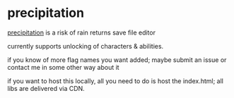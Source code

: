 # precipitation

[precipitation](https://dyno-bytes.github.io/precipitation/) is a risk of rain returns save file editor

currently supports unlocking of characters & abilities. 

if you know of more flag names you want added; maybe submit an issue or contact me in some other way about it
<br/>

if you want to host this locally, all you need to do is host the index.html; all libs are delivered via CDN.
